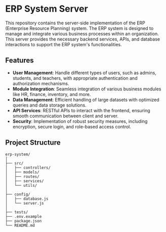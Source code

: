 # ERP System Server

This repository contains the server-side implementation of the ERP (Enterprise Resource Planning) system. The ERP system is designed to manage and integrate various business processes within an organization. This server provides the necessary backend services, APIs, and database interactions to support the ERP system's functionalities.

## Features

- **User Management**: Handle different types of users, such as admins, students, and teachers, with appropriate authentication and authorization mechanisms.
- **Module Integration**: Seamless integration of various business modules like HR, finance, inventory, and more.
- **Data Management**: Efficient handling of large datasets with optimized queries and data storage solutions.
- **API Services**: RESTful APIs to interact with the frontend, ensuring smooth communication between client and server.
- **Security**: Implementation of robust security measures, including encryption, secure login, and role-based access control.

## Project Structure

```plaintext
erp-system/
│
├── src/
│   ├── controllers/
│   ├── models/
│   ├── routes/
│   ├── services/
│   └── utils/
│
├── config/
│   ├── database.js
│   └── server.js
│
├── tests/
├── .env.example
├── package.json
└── README.md
